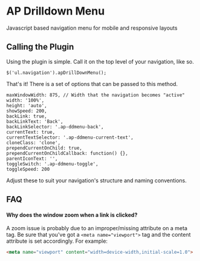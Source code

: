 # AP Drilldown Menu

Javascript based navigation menu for mobile and responsive layouts

## Calling the Plugin

Using the plugin is simple. Call it on the top level of your navigation, like so.

    $('ul.navigation').apDrillDownMenu();

That's it! There is a set of options that can be passed to this method.

    maxWindowWidth: 875, // Width that the navigation becomes "active"
    width: '100%',
    height: 'auto',
    showSpeed: 200,
    backLink: true,
    backLinkText: 'Back',
    backLinkSelector: '.ap-ddmenu-back',
    currentText: true,
    currentTextSelector: '.ap-ddmenu-current-text',
    cloneClass: 'clone',
    prependCurrentOnChild: true,
    prependCurrentOnChildCallback: function() {},
    parentIconText: '',
    toggleSwitch: '.ap-ddmenu-toggle',
    toggleSpeed: 200

Adjust these to suit your navigation's structure and naming conventions.

## FAQ

#### Why does the window zoom when a link is clicked?
A zoom issue is probably due to an improper/missing attribute on a meta tag. Be sure that you've got a `<meta name="viewport">` tag and the content attribute is set accordingly. For example:

```html
<meta name="viewport" content="width=device-width,initial-scale=1.0">
```
